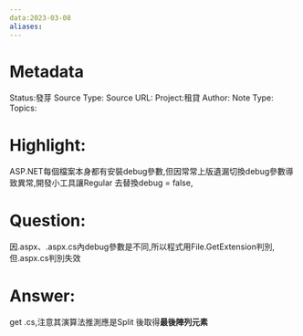 ```yaml
---
data:2023-03-08
aliases:
---
```

# Metadata
Status:發芽
Source Type:
Source URL:
Project:租貸
Author:
Note Type:
Topics:


# Highlight:
ASP.NET每個檔案本身都有安裝debug參數,但因常常上版遺漏切換debug參數導致異常,開發小工具讓Regular 去替換debug = false,
# Question:
因.aspx、.aspx.cs內debug參數是不同,所以程式用File.GetExtension判別,但.aspx.cs判別失效
# Answer:
get .cs,注意其演算法推測應是Split 後取得**最後陣列元素**